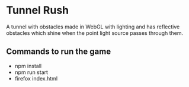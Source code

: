 # Tunnel Rush
A tunnel with obstacles made in WebGL with lighting and has reflective obstacles which shine when the point light source passes through them.

## Commands to run the game
- npm install
- npm run start
- firefox index.html
